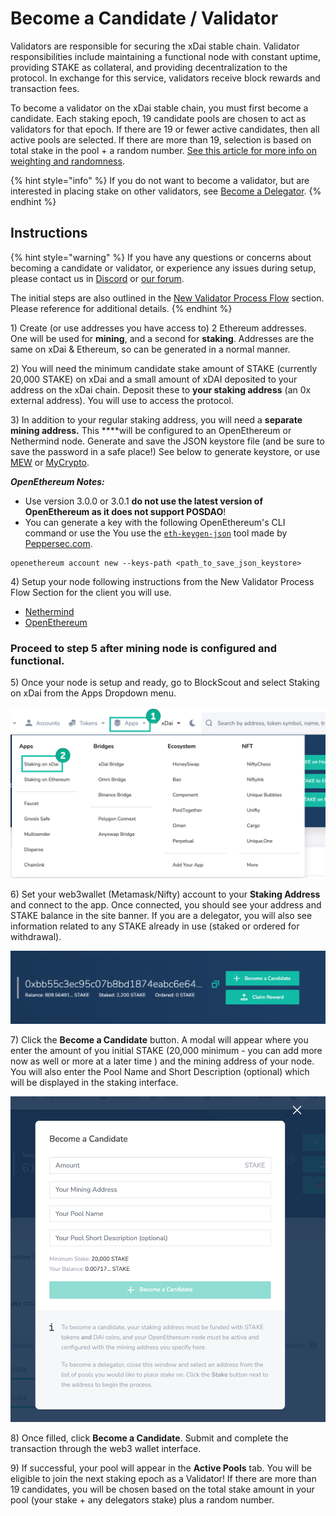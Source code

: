 # Become a Candidate / Validator

Validators are responsible for securing the xDai stable chain. Validator responsibilities include maintaining a functional node with constant uptime, providing STAKE as collateral, and providing decentralization to the protocol. In exchange for this service, validators receive block rewards and transaction fees.

To become a validator on the xDai stable chain, you must first become a candidate. Each staking epoch, 19 candidate pools are chosen to act as validators for that epoch. If there are 19 or fewer active candidates, then all active pools are selected. If there are more than 19, selection is based on total stake in the pool + a random number. [See this article for more info on weighting and randomness](https://forum.poa.network/t/reliable-randomness-bringing-on-chain-entropy-to-the-xdai-stable-chain/3015).

{% hint style="info" %}
If you do not want to become a validator, but are interested in placing stake on other validators, see [Become a Delegator](become-a-delegator.md).
{% endhint %}

## Instructions

{% hint style="warning" %}
If you have any questions or concerns about becoming a candidate or validator, or experience any issues during setup, please contact us in [Discord](https://discord.com/invite/mPJ9zkq) or [our forum](https://forum.poa.network/c/xdai-chain/validators-intro/42).

The initial steps are also outlined in the [New Validator Process Flow](../../for-validators/new-validator-process-flow/) section. Please reference for additional details.
{% endhint %}

1\) Create \(or use addresses you have access to\) 2 Ethereum addresses. One will be used for **mining**, and a second for **staking**. Addresses are the same on xDai & Ethereum, so can be generated in a normal manner.

2\) You will need the minimum candidate stake amount of STAKE \(currently 20,000 STAKE\) on xDai and a small amount of xDAI deposited to your address on the xDai chain. Deposit these to **your staking address** \(an 0x external address\). You will use to access the protocol. 

3\) In addition to your regular staking address, you will need a **separate mining address.** This ****will be configured to an OpenEthereum or Nethermind node. Generate and save the JSON keystore file \(and be sure to save the password in a safe place!\) See below to generate keystore, or use [MEW](https://kb.myetherwallet.com/en/security-and-privacy/what-is-a-keystore-file/) or [MyCrypto](https://support.mycrypto.com/).

_**OpenEthereum Notes:**_ 

* Use version 3.0.0 or 3.0.1 **do not use the latest version of OpenEthereum as it does not support POSDAO**!
* You can generate a key with the following OpenEthereum's CLI command or use the You use the [`eth-keygen-json`](https://www.npmjs.com/package/eth-keygen-json)  tool made by [Peppersec.com](https://peppersec.com/).

```text
openethereum account new --keys-path <path_to_save_json_keystore>
```

4\) Setup your node following instructions from the New Validator Process Flow Section for the client you will use.

* [Nethermind](../../for-validators/new-validator-process-flow/nethermind-node-setup.md)
* [OpenEthereum](../../for-validators/new-validator-process-flow/openethereum-node-instructions.md)

### Proceed to step 5 after mining node is configured and functional.

5\) Once your node is setup and ready, go to BlockScout and select Staking on xDai from the Apps Dropdown menu.

![](../../.gitbook/assets/validator-1.png)

6\) Set your web3wallet \(Metamask/Nifty\) account to your **Staking Address** and connect to the app. Once connected, you should see your address and STAKE balance in the site banner. If you are a delegator, you will also see information related to any STAKE already in use \(staked or ordered for withdrawal\).

![This address is already staking as a delegator, and does not have enough STAKE to become a candidate.](../../.gitbook/assets/candidate2.png)

7\)  Click the **Become a Candidate** button. A modal will appear where you enter the amount of you initial STAKE \(20,000 minimum - you can add more now as well or more at a later time \) and the mining address of your node.  You will also enter the Pool Name and Short Description \(optional\) which will be displayed in the staking interface.

![](../../.gitbook/assets/become-a-candidate.png)

8\) Once filled, click **Become a Candidate**. Submit and complete the transaction through the web3 wallet interface.

9\) If successful, your pool will appear in the **Active Pools** tab. You will be eligible to join the next staking epoch as a Validator! If there are more than 19 candidates, you will be chosen based on the total stake amount in your pool \(your stake + any delegators stake\) plus a random number.

